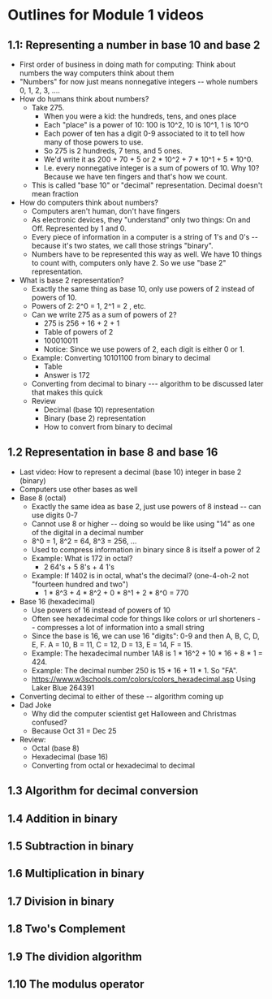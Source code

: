 # Outlines for Module 1 videos 

## 1.1: Representing a number in base 10 and base 2

- First order of business in doing math for computing: Think about numbers the way computers think about them
- "Numbers" for now just means nonnegative integers -- whole numbers 0, 1, 2, 3, .... 
- How do humans think about numbers? 
  - Take 275. 
    - When you were a kid: the hundreds, tens, and ones place 
    - Each "place" is a power of 10: 100 is 10^2, 10 is 10^1, 1 is 10^0 
    - Each power of ten has a digit 0-9 associated to it to tell how many of those powers to use. 
    - So 275 is 2 hundreds, 7 tens, and 5 ones. 
    - We'd write it as 200 + 70 + 5 or 2 * 10^2 + 7 * 10^1 + 5 * 10^0. 
    - I.e. every nonnegative integer is a sum of powers of 10. Why 10? Because we have ten fingers and that's how we count. 
  - This is called "base 10" or "decimal" representation. Decimal doesn't mean fraction
- How do computers think about numbers? 
  - Computers aren't human, don't have fingers
  - As electronic devices, they "understand" only two things: On and Off. Represented by 1 and 0. 
  - Every piece of information in a computer is a string of 1's and 0's -- because it's two states, we call those strings "binary". 
  - Numbers have to be represented this way as well. We have 10 things to count with, computers only have 2. So we use "base 2" representation. 
- What is base 2 representation? 
  - Exactly the same thing as base 10, only use powers of 2 instead of powers of 10. 
  - Powers of 2: 2^0 = 1, 2^1 = 2 , etc. 
  - Can we write 275 as a sum of powers of 2? 
    - 275 is 256 + 16 + 2 + 1 
    - Table of powers of 2 
    - 100010011 
    - Notice: Since we use powers of 2, each digit is either 0 or 1. 
  - Example: Converting 10101100 from binary to decimal 
    - Table
    - Answer is 172
  - Converting from decimal to binary --- algorithm to be discussed later that makes this quick 
  - Review 
    - Decimal (base 10) representation
    - Binary (base 2) representation
    - How to convert from binary to decimal 

## 1.2 Representation in base 8 and base 16 

- Last video: How to represent a decimal (base 10) integer in base 2 (binary) 
- Computers use other bases as well 
- Base 8 (octal)
  - Exactly the same idea as base 2, just use powers of 8 instead -- can use digits 0-7 
  - Cannot use 8 or higher -- doing so would be like using "14" as one of the digital in a decimal number
  - 8^0 = 1, 8^2 = 64, 8^3 = 256, ... 
  - Used to compress information in binary since 8 is itself a power of 2 
  - Example: What is 172 in octal? 
    - 2 64's + 5 8's + 4 1's 
  - Example: If 1402 is in octal, what's the decimal? (one-4-oh-2 not "fourteen hundred and two") 
    - 1 * 8^3 + 4 * 8^2 + 0 * 8^1 + 2 * 8^0 = 770
- Base 16 (hexadecimal) 
  - Use powers of 16 instead of powers of 10 
  - Often see hexadecimal code for things like colors or url shorteners -- compresses a lot of information into a small string 
  - Since the base is 16, we can use 16 "digits": 0-9 and then A, B, C, D, E, F. A = 10, B = 11, C = 12, D = 13, E = 14, F = 15. 
  - Example: The hexadecimal number 1A8 is 1 * 16^2 + 10 * 16 + 8 * 1 = 424. 
  - Example: The decimal number 250 is 15 * 16 + 11 * 1. So "FA". 
  - https://www.w3schools.com/colors/colors_hexadecimal.asp  Using Laker Blue 264391
- Converting decimal to either of these -- algorithm coming up 
- Dad Joke
  - Why did the computer scientist get Halloween and Christmas confused? 
  - Because Oct 31 = Dec 25 
- Review: 
  - Octal (base 8)
  - Hexadecimal (base 16)
  - Converting from octal or hexadecimal to decimal 

## 1.3 Algorithm for decimal conversion 

## 1.4 Addition in binary 

## 1.5 Subtraction in binary

## 1.6 Multiplication in binary 

## 1.7 Division in binary 

## 1.8 Two's Complement 

## 1.9 The dividion algorithm 

## 1.10 The modulus operator 


